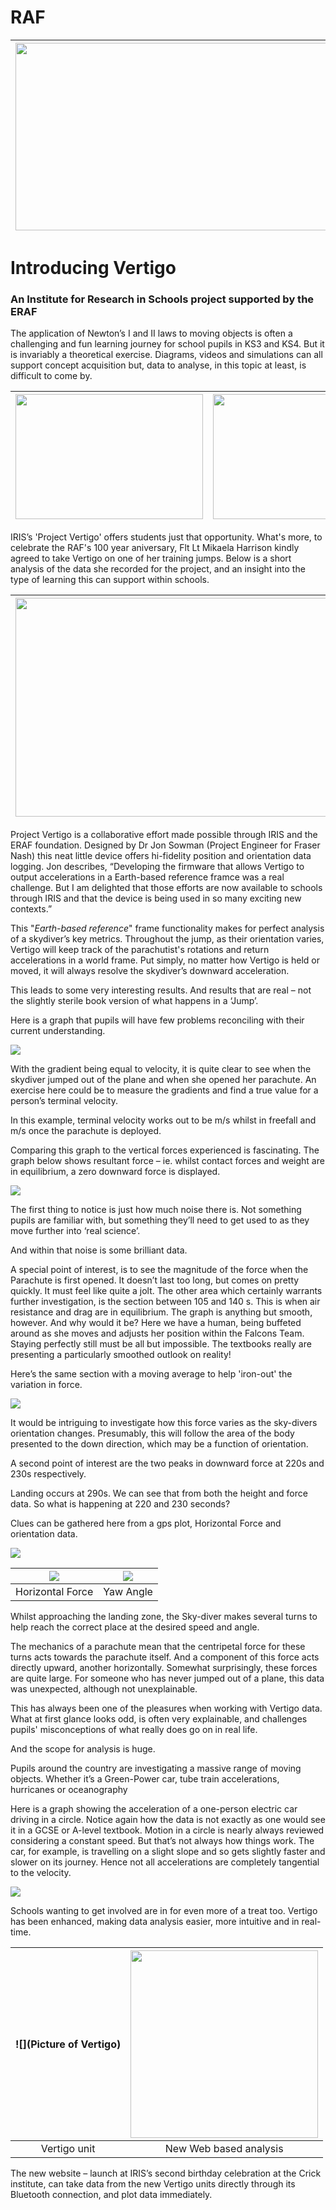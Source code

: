 


# RAF


| <img src="https://github.com/SGSVertigo/vertigo-instructions/blob/master/RAF-Falcons.jpg" width="500" height="300" />                    |  <img src="https://github.com/SGSVertigo/vertigo-instructions/blob/master/RAF_logo.jpg" width="500" height="300" />     | 
:--------------------------------------:   |   :------------------------:

# Introducing Vertigo 
### An Institute for Research in Schools project supported by the ERAF

The application of Newton’s I and II laws to moving objects is often a challenging and fun learning journey for school pupils in KS3 and KS4.  But it is invariably a theoretical exercise.  Diagrams, videos and simulations can all support concept acquisition but, data to analyse, in this topic at least, is difficult to come by.


<img src="https://github.com/SGSVertigo/vertigo-instructions/blob/master/IRIS_logo.png" width="300" height="200" />                             |  <img src="https://github.com/SGSVertigo/vertigo-instructions/blob/master/Vertigo_logo.jpg" width="300" height="200" />                   | <img src="https://github.com/SGSVertigo/vertigo-instructions/blob/master/Eleanor_Stride-eraf.jpg" width="300" height="200" /> 
:------------------------------------------:|:--------------------------:|:-------------------------------------------:
             


IRIS’s 'Project Vertigo' offers students just that opportunity.  What's more, to celebrate the RAF's 100 year aniversary, Flt Lt Mikaela Harrison kindly agreed to take Vertigo on one of her training jumps. Below is a short analysis of the data she recorded for the project, and an insight into the type of learning this can support within schools.

| <img src="https://github.com/SGSVertigo/vertigo-instructions/blob/master/Mikaela.jpg" width="500" height="350" />                    |  <img src="https://github.com/SGSVertigo/vertigo-instructions/blob/master/Parachute-raf.jpg" width="650" height="350" />     | 
:--------------------------------------:   |   :------------------------:


Project Vertigo is a collaborative effort made possible through IRIS and the ERAF foundation.  Designed by Dr Jon Sowman (Project Engineer for Fraser Nash) this neat little device offers hi-fidelity position and orientation data logging.
Jon describes, “Developing the firmware that allows Vertigo to output accelerations in a Earth-based reference framce was a real challenge.  But I am delighted that those efforts are now available to schools through IRIS and that the device is being used in so many exciting new contexts.”




This "*Earth-based reference*" frame functionality makes for perfect analysis of a skydiver’s key metrics.  Throughout the jump, as their orientation varies, Vertigo will keep track of the parachutist's rotations and return accelerations in a world frame.  Put simply, no matter how Vertigo is held or moved, it will always resolve the skydiver’s downward acceleration.


This leads to some very interesting results.  And results that are real – not the slightly sterile book version of what happens in a ‘Jump’.

Here is a graph that pupils will have few problems reconciling with their current understanding.

![](Height.jpg) 


With the gradient being equal to velocity, it is quite clear to see when the skydiver jumped out of the plane and when she opened her parachute.  An exercise here could be to measure the gradients and find a true value for a person’s terminal velocity.


In this example, terminal velocity works out to be m/s whilst in freefall and  m/s once the parachute is deployed.


Comparing this graph to the vertical forces experienced is fascinating.
The graph below shows resultant force – ie. whilst contact forces and weight are in equilibrium, a zero downward force is displayed.

![](Mikaela_Falcon.jpg) 

The first thing to notice is just how much noise there is.  Not something pupils are familiar with, but something they’ll need to get used to as they move further into ‘real science’.

And within that noise is some brilliant data.


A special point of interest, is to see the magnitude of the force when the Parachute is first opened.  It doesn’t last too long, but comes on pretty quickly.  It must feel like quite a jolt.
The other area which certainly warrants further investigation, is the section between 105 and 140 s.  This is when air resistance and drag are in equilibrium.  The graph is anything but smooth, however.  And why would it be?  Here we have a human, being buffeted around as she moves and adjusts her position within the Falcons Team.  Staying perfectly still must be all but impossible.  The textbooks really are presenting a particularly smoothed outlook on reality!


Here’s the same section with a moving average to help 'iron-out' the variation in force.

![](Average_Force.jpg)   

It would be intriguing to investigate how this force varies as the sky-divers orientation changes.  Presumably, this will follow the area of the body presented to the down direction, which may be a function of orientation.

A second point of interest are the two peaks in downward force at 220s and 230s respectively.

Landing occurs at 290s.  We can see that from both the height and force data.  So what is happening at 220 and 230 seconds?

Clues can be gathered here from a gps plot, Horizontal Force and orientation data.

![](RAF-GPS-TRACK.jpg)     



![](Horizontal-force.jpg)               |  ![](Yaw_raf.jpg)        | 
:--------------------------------------:|:------------------------:| 
 Horizontal Force                       |  Yaw Angle              


Whilst approaching the landing zone, the Sky-diver makes several turns to help reach the correct place at the desired speed and angle.

The mechanics of a parachute mean that the centripetal force for these turns acts towards the parachute itself.  And a component of this force acts directly upward, another horizontally.  Somewhat surprisingly, these forces are quite large.  For someone who has never jumped out of a plane, this data was unexpected, although not unexplainable.


This has always been one of the pleasures when working with Vertigo data.  What at first glance looks odd, is often very explainable, and challenges pupils' misconceptions of what really does go on in real life.

And the scope for analysis is huge.

Pupils around the country are investigating a massive range of moving objects.  Whether it’s a Green-Power car, tube train accelerations, hurricanes or oceanography 

Here is a graph showing the acceleration of a one-person electric car driving in a circle.  Notice again how the data is not exactly as one would see it in a GCSE or A-level textbook.  Motion in a circle is nearly always reviewed considering a constant speed.  But that’s not always how things work.  The car, for example, is travelling on a slight slope and so gets slightly faster and slower on its journey.  Hence not all accelerations are completely tangential to the velocity.   

 
![](Circle5.jpg)   

Schools wanting to get involved are in for even more of a treat too.  Vertigo has been enhanced, making data analysis easier, more intuitive and in real-time.


![](Picture of Vertigo)       |  <img src="https://github.com/SGSVertigo/vertigo-instructions/blob/master/new_webpage.jpg" width="300" height="300" />      | 
:--------------------------------------:|:------------------------:| 
Vertigo unit                 |           New Web based analysis       





The new website – launch at IRIS’s second birthday celebration at the Crick institute, can take data from the new Vertigo units directly through its Bluetooth connection, and plot data immediately.





  

